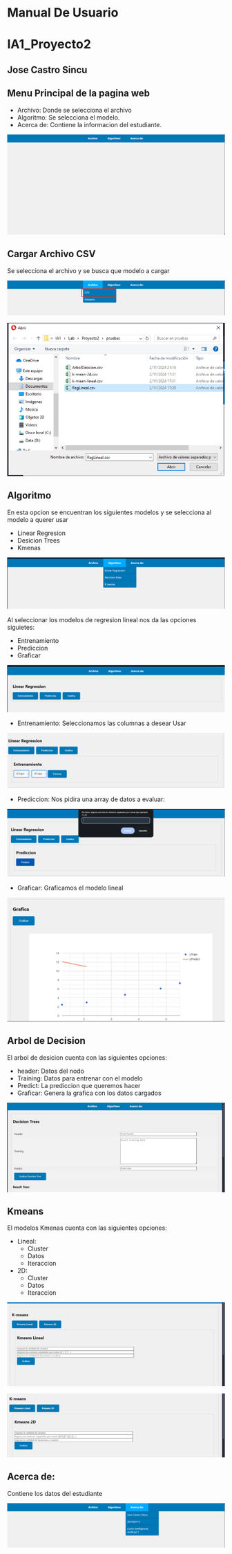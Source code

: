# Manual De Usuario
# IA1_Proyecto2
## Jose Castro Sincu

## Menu Principal de la pagina web
*   Archivo:    Donde se selecciona el archivo
*   Algoritmo: Se selecciona el modelo.
*   Acerca de:   Contiene la informacion del estudiante.

![menu principal](./Imagenes/menuPrincipal.png)

## Cargar Archivo CSV
<p>Se selecciona el archivo y se busca que modelo a cargar</p>

![csv](./Imagenes/csv.png)

![archivo](Imagenes/abrir.png)

## Algoritmo
<p>En esta opcion se encuentran los siguientes modelos y se selecciona al modelo a querer usar</p>

*   Linear Regresion
*   Desicion Trees
*   Kmenas

![modelos](./Imagenes/modelos.png)

<p>Al seleccionar los modelos de regresion lineal nos da las opciones siguietes:</p>

* Entrenamiento
* Prediccion
* Graficar

![opcion Lineal](./Imagenes/opcionLineal.png)

* Entrenamiento: Seleccionamos las columnas a desear Usar

![entrenamiento lineal](./Imagenes/entrenamientoLineal.png)

* Prediccion: Nos pidira una array de datos a evaluar:

![prediccion lineal](./Imagenes/prediccionLineal.png)

* Graficar: Graficamos el modelo lineal

![grafica en linea](./Imagenes/graficaLineal.png)

## Arbol de Decision
<p>El arbol de desicion cuenta con las siguientes opciones:</p>

* header: Datos del nodo
* Training: Datos para entrenar con el modelo
* Predict: La prediccion que queremos hacer
* Graficar: Genera la grafica con los datos cargados

![arbol](./Imagenes/arbol.png)

## Kmeans

<p>El modelos Kmenas cuenta con las siguientes opciones:</p>

*   Lineal:
    *   Cluster
    *   Datos
    *   Iteraccion
*   2D:
    *   Cluster
    *   Datos
    *   Iteraccion

![kmeans lineal](./Imagenes/kmeansLineal.png)

![kmeans 2d](./Imagenes/kmenas2d.png)

## Acerca de:
<p> Contiene los datos del estudiante</p>

![acerca](./Imagenes/acerca.png)
